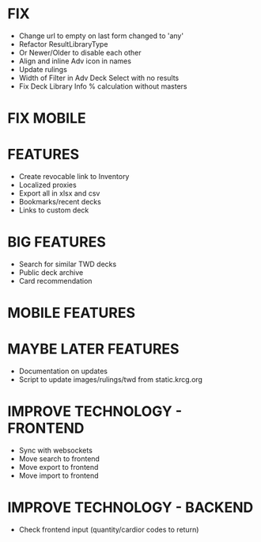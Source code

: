 # FIX
* Change url to empty on last form changed to 'any'
* Refactor ResultLibraryType
* Or Newer/Older to disable each other
* Align and inline Adv icon in names
* Update rulings
* Width of Filter in Adv Deck Select with no results 
* Fix Deck Library Info % calculation without masters

# FIX MOBILE

# FEATURES
* Create revocable link to Inventory
* Localized proxies
* Export all in xlsx and csv
* Bookmarks/recent decks
* Links to custom deck

# BIG FEATURES
* Search for similar TWD decks
* Public deck archive
* Card recommendation

# MOBILE FEATURES

# MAYBE LATER FEATURES
* Documentation on updates
* Script to update images/rulings/twd from static.krcg.org

# IMPROVE TECHNOLOGY - FRONTEND
* Sync with websockets
* Move search to frontend
* Move export to frontend
* Move import to frontend

# IMPROVE TECHNOLOGY - BACKEND
* Check frontend input (quantity/cardior codes to return)
